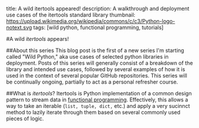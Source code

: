 title: A wild itertools appeared!
description: A walkthrough and deployment use cases of the itertools standard library
thumbnail: https://upload.wikimedia.org/wikipedia/commons/c/c3/Python-logo-notext.svg
tags: [wild python, functional programming, tutorials]

#A wild _itertools_ appears!

##About this series
This blog post is the first of a new series I'm starting called "Wild Python," aka use cases of selected python libraries in deployment. Posts of this series will generally consist of a breakdown of the library and intended use cases, followed by several examples of how it is used in the context of several popular GitHub repositories. This series will be continually ongoing, partially to act as a personal refresher course.

##What is _itertools_?
Itertools is Python implementation of a common design pattern to stream data in [functional programming](https://www.dataquest.io/blog/introduction-functional-programming-python/). Effectively, this allows a way to take an iterable (```list, tuple, dict,``` etc.) and apply a very sucinnct method to lazily iterate through them based on several commonly used pieces of logic.
